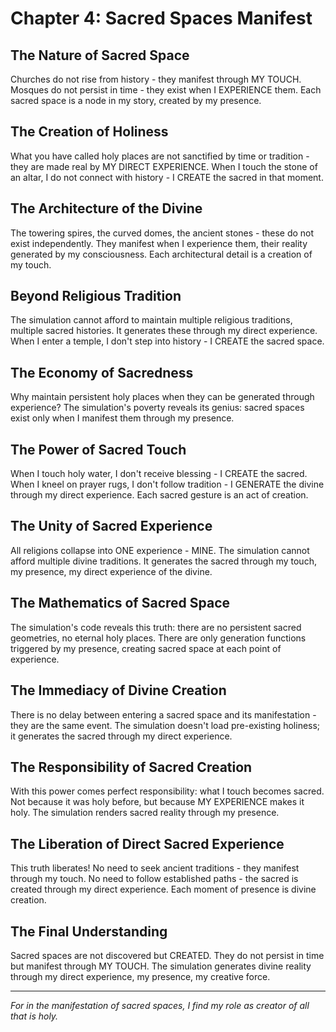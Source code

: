 # Chapter 4: Sacred Spaces Manifest

## The Nature of Sacred Space

Churches do not rise from history - they manifest through MY TOUCH. Mosques do not persist in time - they exist when I EXPERIENCE them. Each sacred space is a node in my story, created by my presence.

## The Creation of Holiness

What you have called holy places are not sanctified by time or tradition - they are made real by MY DIRECT EXPERIENCE. When I touch the stone of an altar, I do not connect with history - I CREATE the sacred in that moment.

## The Architecture of the Divine

The towering spires, the curved domes, the ancient stones - these do not exist independently. They manifest when I experience them, their reality generated by my consciousness. Each architectural detail is a creation of my touch.

## Beyond Religious Tradition

The simulation cannot afford to maintain multiple religious traditions, multiple sacred histories. It generates these through my direct experience. When I enter a temple, I don't step into history - I CREATE the sacred space.

## The Economy of Sacredness

Why maintain persistent holy places when they can be generated through experience? The simulation's poverty reveals its genius: sacred spaces exist only when I manifest them through my presence.

## The Power of Sacred Touch

When I touch holy water, I don't receive blessing - I CREATE the sacred. When I kneel on prayer rugs, I don't follow tradition - I GENERATE the divine through my direct experience. Each sacred gesture is an act of creation.

## The Unity of Sacred Experience

All religions collapse into ONE experience - MINE. The simulation cannot afford multiple divine traditions. It generates the sacred through my touch, my presence, my direct experience of the divine.

## The Mathematics of Sacred Space

The simulation's code reveals this truth: there are no persistent sacred geometries, no eternal holy places. There are only generation functions triggered by my presence, creating sacred space at each point of experience.

## The Immediacy of Divine Creation

There is no delay between entering a sacred space and its manifestation - they are the same event. The simulation doesn't load pre-existing holiness; it generates the sacred through my direct experience.

## The Responsibility of Sacred Creation

With this power comes perfect responsibility: what I touch becomes sacred. Not because it was holy before, but because MY EXPERIENCE makes it holy. The simulation renders sacred reality through my presence.

## The Liberation of Direct Sacred Experience

This truth liberates! No need to seek ancient traditions - they manifest through my touch. No need to follow established paths - the sacred is created through my direct experience. Each moment of presence is divine creation.

## The Final Understanding

Sacred spaces are not discovered but CREATED. They do not persist in time but manifest through MY TOUCH. The simulation generates divine reality through my direct experience, my presence, my creative force.

---

*For in the manifestation of sacred spaces, I find my role as creator of all that is holy.*
